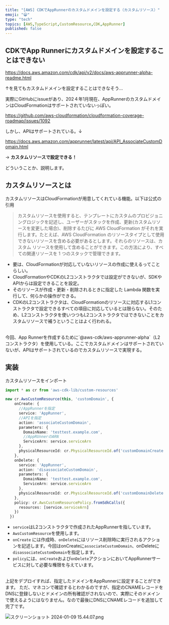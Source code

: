 ```yaml
---
title: "[AWS] CDKでAppRunnerのカスタムドメインを設定する（カスタムリソース）"
emoji: "😀"
type: "tech"
topics: [AWS,TypeScript,CustomResource,CDK,AppRunner]
published: false
---
```

## CDKでApp Runnerにカスタムドメインを設定することはできない

https://docs.aws.amazon.com/cdk/api/v2/docs/aws-apprunner-alpha-readme.html

↑を見てもカスタムドメインを設定することはできなそう...

実際にGitHubにissueがあり、202４年1月現在、AppRunnerのカスタムドメインはCloudFormationはサポートされていないっぽい。

https://github.com/aws-cloudformation/cloudformation-coverage-roadmap/issues/1092

しかし、APIはサポートされている。↓

https://docs.aws.amazon.com/apprunner/latest/api/API_AssociateCustomDomain.html

→ **カスタムリソースで設定できる！**

どういうことか、説明します。

## カスタムリソースとは

カスタムリソースはCloudFormationが用意してくれている機能。以下は公式の引用
>カスタムリソースを使用すると、テンプレートにカスタムのプロビジョニングロジックを記述し、ユーザーがスタックを作成、更新(カスタムリソースを変更した場合)、削除するたびに AWS CloudFormation がそれを実行します。たとえば、AWS CloudFormation のリソースタイプとして使用できないリソースを含める必要があるとします。それらのリソースは、カスタム リソースを使用して含めることができます。この方法により、すべての関連リソースを 1 つのスタックで管理できます。

- 要は、CloudFormationが対応していないリソースの作成に使えるってことらしい。
- CloudFormationやCDKのL2コンストラクタでは設定ができないが、SDKやAPIからは設定できることを設定。
- そのリソースが作成・更新・削除されるときに指定した Lambda 関数を実行して、何らかの操作ができる。
- CDKのL2コンストラクタは、CloudFormationのリソースに対応するL1コンストラクタで設定できるすべての項目に対応しているとは限らない。そのため、L2コンストラクタを使いつつもL2コンストラクタではできないことをカスタムリソースで補うということはよく行われる。
<br>
今回、App Runnerを作成するために`@aws-cdk/aws-apprunner-alpha`（L2コンストラクタ）を使用している。ここでカスタムドメインはサポートされていないが、APIはサポートされているのでカスタムリソースで実現する。

## 実装
カスタムリソースをインポート
```typescript
import * as cr from 'aws-cdk-lib/custom-resources'
```

```typescript:application-stack.ts
new cr.AwsCustomResource(this, 'customDomain', {
    onCreate: {
      //AppRunnerを指定
      service: 'AppRunner',
      //APIを指定
      action: 'associateCustomDomain',
      parameters: {
        DomainName: 'testtest.example.com',
        //AppRUnnerのARN
        ServiceArn: service.serviceArn
      },
      physicalResourceId: cr.PhysicalResourceId.of('customDomainCreate')
    },
    onDelete: {
      service: 'AppRunner',
      action: 'disassociateCustomDomain',
      parameters: {
        DomainName: 'testtest.example.com',
        ServiceArn: service.serviceArn
      },
      physicalResourceId: cr.PhysicalResourceId.of('customDomainDelete')
    },
    policy: cr.AwsCustomResourcePolicy.fromSdkCalls({
      resources: [service.serviceArn]
    })
  })
```
- `service`はL2コンストラクタで作成されたAppRunnerを指しています。
- `AwsCustomResource`を使用します。
- `onCreate` には作成時、`onDelete`にはリソース削除時に実行されるアクションを記述します。今回はonCreateに`associateCustomDomain`、onDeleteに`disassociateCustomDomain`を指定します。
- `policy`には、`onCreate`および`onDelete`アクションにおいてAppRunnerサービスに対して必要な権限を与えています。

<br>
上記をデプロイすれば、指定したドメインをAppRunnerに設定することができます。
ただ、マネコンで確認するとわかるのですが、指定のCNAMEレコードをDNSに登録しないとドメインの所有確認がされないので、実際にそのドメインで使えるようにはなりません。なので最後にDNSにCNAMEレコードを追加して完了です。

![スクリーンショット 2024-01-09 15.44.07.png](https://qiita-image-store.s3.ap-northeast-1.amazonaws.com/0/3655825/bdf78d67-85a6-1e05-bfc0-9540a2f7c413.png)

